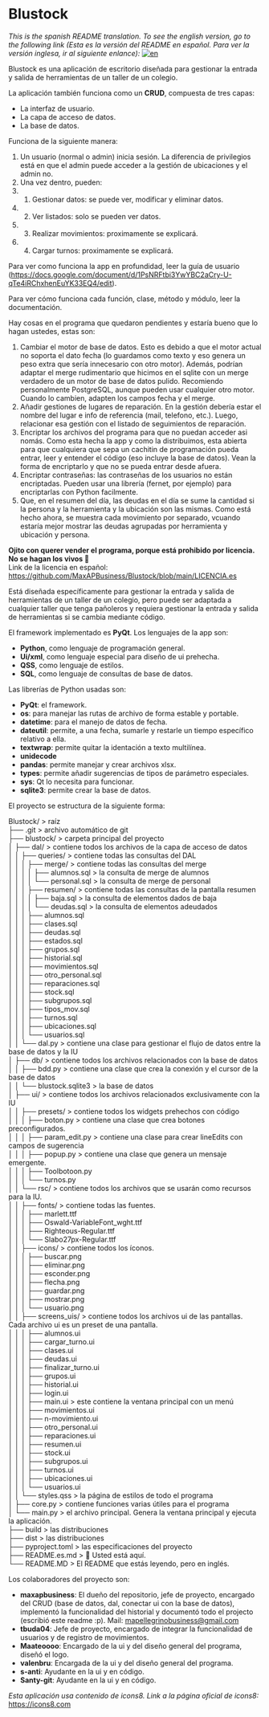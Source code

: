 # Blustock

*This is the spanish README translation. To see the english version, go to the following link (Esta es la versión del README en español. Para ver la versión inglesa, ir al siguiente enlance):* [![en](https://img.shields.io/badge/lang-en-red.svg)](https://github.com/MaxAPBusiness/Blustock/blob/main/README.md)

Blustock es una aplicación de escritorio diseñada para gestionar la entrada y salida de herramientas de un taller de un colegio.

La aplicación también funciona como un **CRUD**, compuesta de tres capas:
- La interfaz de usuario.
- La capa de acceso de datos.
- La base de datos.

Funciona de la siguiente manera:  
1. Un usuario (normal o admin) inicia sesión. La diferencia de privilegios está en que el admin puede acceder a la gestión de ubicaciones y el admin no.  
2. Una vez dentro, pueden:  
2. 1. Gestionar datos: se puede ver, modificar y eliminar datos.  
2. 2. Ver listados: solo se pueden ver datos.  
2. 3. Realizar movimientos: proximamente se explicará.  
2. 4. Cargar turnos: proximamente se explicará.  

Para ver como funciona la app en profundidad, leer la guía de usuario (https://docs.google.com/document/d/1PsNRFtbi3YwYBC2aCry-U-qTe4iRChxhenEuYK33EQ4/edit).

Para ver cómo funciona cada función, clase, método y módulo, leer la documentación.

Hay cosas en el programa que quedaron pendientes y estaría bueno que lo hagan ustedes, estas son:  
1. Cambiar el motor de base de datos. Esto es debido a que el motor actual no soporta el dato fecha (lo guardamos como texto y eso genera un peso extra que sería innecesario con otro motor). Además, podrían adaptar el merge rudimentario que hicimos en el sqlite con un merge verdadero de un motor de base de datos pulido. Recomiendo personalmente PostgreSQL, aunque pueden usar cualquier otro motor. Cuando lo cambien, adapten los campos fecha y el merge.  
2. Añadir gestiones de lugares de reparación. En la gestión debería estar el nombre del lugar e info de referencia (mail, telefono, etc.). Luego, relacionar esa gestión con el listado de seguimientos de reparación.  
3. Encriptar los archivos del programa para que no puedan acceder asi nomás. Como esta hecha la app y como la distribuimos, esta abierta para que cualquiera que sepa un cachitin de programación pueda entrar, leer y entender el código (eso incluye la base de datos). Vean la forma de encriptarlo y que no se pueda entrar desde afuera.  
4. Encriptar contraseñas: las contraseñas de los usuarios no están encriptadas. Pueden usar una librería (fernet, por ejemplo) para encriptarlas con Python facilmente.  
5. Que, en el resumen del día, las deudas en el día se sume la cantidad si la persona y la herramienta y la ubicación son las mismas. Como está hecho ahora, se muestra cada movimiento por separado, vcuando estaría mejor mostrar las deudas agrupadas por herramienta y ubicación y persona.  

**Ojito con querer vender el programa, porque está prohibido por licencia. No se hagan los vivos 👀**  
Link de la licencia en español: https://github.com/MaxAPBusiness/Blustock/blob/main/LICENCIA.es

Está diseñada específicamente para gestionar la entrada y salida de herramientas de un taller de un colegio, pero puede ser adaptada a cualquier taller que tenga pañoleros y requiera gestionar la entrada y salida de herramientas si se cambia mediante código.

El framework implementado es **PyQt**. Los lenguajes de la app son:
- **Python**, como lenguaje de programación general.
- **Ui/xml**, como lenguaje especial para diseño de ui prehecha.
- **QSS**, como lenguaje de estilos.
- **SQL**, como lenguaje de consultas de base de datos.

Las librerías de Python usadas son:
- **PyQt**: el framework.
- **os**: para manejar las rutas de archivo de forma estable y portable.
- **datetime**: para el manejo de datos de fecha.
- **dateutil**: permite, a una fecha, sumarle y restarle un tiempo específico relativo a ella.
- **textwrap**: permite quitar la identación a texto multilínea.
- **unidecode**
- **pandas**: permite manejar y crear archivos xlsx.
- **types**: permite añadir sugerencias de tipos de parámetro especiales.
- **sys**: Qt lo necesita para funcionar.
- **sqlite3**: permite crear la base de datos.

El proyecto se estructura de la siguiente forma:  

Blustock/                        > raíz  
├── .git                         > archivo automático de git  
├── blustock/                    > carpeta principal del proyecto  
│   ├── dal/                     > contiene todos los archivos de la capa de acceso de datos  
│   │   ├── queries/             > contiene todas las consultas del DAL  
│   │   │   ├── merge/           > contiene todas las consultas del merge  
│   │   │   │   ├── alumnos.sql  > la consulta de merge de alumnos  
│   │   │   │   └── personal.sql > la consulta de merge de personal  
│   │   │   ├── resumen/         > contiene todas las consultas de la pantalla resumen  
│   │   │   │   ├── baja.sql     > la consulta de elementos dados de baja  
│   │   │   │   └── deudas.sql   > la consulta de elementos adeudados  
│   │   │   ├── alumnos.sql  
│   │   │   ├── clases.sql  
│   │   │   ├── deudas.sql  
│   │   │   ├── estados.sql  
│   │   │   ├── grupos.sql  
│   │   │   ├── historial.sql  
│   │   │   ├── movimientos.sql  
│   │   │   ├── otro_personal.sql  
│   │   │   ├── reparaciones.sql  
│   │   │   ├── stock.sql  
│   │   │   ├── subgrupos.sql  
│   │   │   ├── tipos_mov.sql  
│   │   │   ├── turnos.sql  
│   │   │   ├── ubicaciones.sql  
│   │   │   └── usuarios.sql  
│   │   └── dal.py               > contiene una clase para gestionar el flujo de datos entre la base de datos y la IU  
│   ├── db/                      > contiene todos los archivos relacionados con la base de datos  
│   │   ├── bdd.py               > contiene una clase que crea la conexión y el cursor de la base de datos  
│   │   └── blustock.sqlite3     > la base de datos  
│   ├── ui/                      > contiene todos los archivos relacionados exclusivamente con la IU  
│   │   ├── presets/             > contiene todos los widgets prehechos con código  
│   │   │   ├── boton.py         > contiene una clase que crea botones preconfigurados.  
│   │   │   ├── param_edit.py    > contiene una clase para crear lineEdits con campos de sugerencia  
│   │   │   ├── popup.py         > contiene una clase que genera un mensaje emergente.  
│   │   │   ├── Toolbotoon.py  
│   │   │   └── turnos.py  
│   │   └── rsc/                 > contiene todos los archivos que se usarán como recursos para la IU.  
│   │       ├── fonts/           > contiene todas las fuentes.  
│   │       │   ├── marlett.ttf  
│   │       │   ├── Oswald-VariableFont_wght.ttf  
│   │       │   ├── Righteous-Regular.ttf  
│   │       │   └── Slabo27px-Regular.ttf  
│   │       ├── icons/           > contiene todos los íconos.  
│   │       │   ├── buscar.png  
│   │       │   ├── eliminar.png  
│   │       │   ├── esconder.png  
│   │       │   ├── flecha.png  
│   │       │   ├── guardar.png  
│   │       │   ├── mostrar.png  
│   │       │   └── usuario.png  
│   │       ├── screens_uis/     > contiene todos los archivos ui de las pantallas. Cada archivo ui es un preset de una pantalla.  
│   │       │   ├── alumnos.ui  
│   │       │   ├── cargar_turno.ui  
│   │       │   ├── clases.ui  
│   │       │   ├── deudas.ui  
│   │       │   ├── finalizar_turno.ui  
│   │       │   ├── grupos.ui  
│   │       │   ├── historial.ui  
│   │       │   ├── login.ui  
│   │       │   ├── main.ui      > este contiene la ventana principal con un menú  
│   │       │   ├── movimientos.ui  
│   │       │   ├── n-movimiento.ui  
│   │       │   ├── otro_personal.ui  
│   │       │   ├── reparaciones.ui  
│   │       │   ├── resumen.ui  
│   │       │   ├── stock.ui  
│   │       │   ├── subgrupos.ui  
│   │       │   ├── turnos.ui  
│   │       │   ├── ubicaciones.ui  
│   │       │   └── usuarios.ui  
│   │       └── styles.qss       > la página de estilos de todo el programa  
│   ├── core.py                  > contiene funciones varias útiles para el programa  
│   └── main.py                  > el archivo principal. Genera la ventana principal y ejecuta la aplicación.  
├── build                        > las distribuciones  
├── dist                         > las distribuciones  
├── pyproject.toml               > las especificaciones del proyecto  
├── README.es.md                 > 📍 Usted está aquí.  
└── README.MD                    > El README que estás leyendo, pero en inglés.  

Los colaboradores del proyecto son:
- **maxapbusiness**: El dueño del repositorio, jefe de proyecto, encargado del CRUD (base de datos, dal, conectar ui con la base de datos), implementó la funcionalidad del historial y documentó todo el projecto (escribió este readme :p). Mail: mapellegrinobusiness@gmail.com
- **tbuda04**: Jefe de proyecto, encargado de integrar la funcionalidad de usuarios y de registro de movimientos.
- **Maateoooo**: Encargado de la ui y del diseño general del programa, diseñó el logo.
- **valenbru**: Encargada de la ui y del diseño general del programa.
- **s-anti**: Ayudante en la ui y en código.
- **Santy-git**: Ayudante en la ui y en código.

*Esta aplicación usa contenido de icons8. Link a la página oficial de icons8:* https://icons8.com